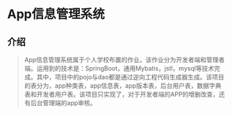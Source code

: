 # App信息管理系统
## 介绍
> App信息管理系统属于个人学校布置的作业。该作业分为开发者端和管理者端。运用到的技术是：SpringBoot，通用Mybatis，jstl，mysql等技术完成。其中，项目中的pojo与dao都是通过逆向工程代码生成器生成。该项目的表分为，app种类表，app信息表，app版本表，后台用户表，数据字典表和开发者用户表。该项目只实现了，对于开发者端的APP的增删改查，还有后台管理端的app审核。

